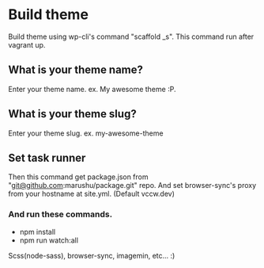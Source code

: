# Build theme
Build theme using wp-cli's command "scaffold \_s".
This command run after vagrant up.

## What is your theme name?
Enter your theme name. ex. My awesome theme :P.

## What is your theme slug?
Enter your theme slug. ex. my-awesome-theme

## Set task runner
Then this command get package.json from "git@github.com:marushu/package.git" repo.
And set browser-sync's proxy from your hostname at site.yml. (Default vccw.dev)

### And run these commands.
* npm install
* npm run watch:all

Scss(node-sass), browser-sync, imagemin, etc... :)
